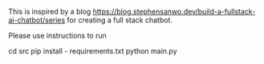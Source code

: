 This is inspired by a blog https://blog.stephensanwo.dev/build-a-fullstack-ai-chatbot/series for creating a full stack chatbot.

Please use instructions to run

cd src
pip install - requirements.txt
python main.py
